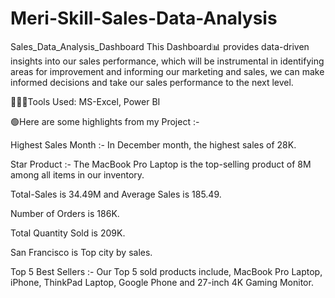 # Meri-Skill-Sales-Data-Analysis

Sales_Data_Analysis_Dashboard
This Dashboard📊 provides data-driven insights into our sales performance, which will be instrumental in identifying areas for improvement and informing our marketing and sales, we can make informed decisions and take our sales performance to the next level.

👩🏻‍💻Tools Used: MS-Excel, Power BI

🟢Here are some highlights from my Project :-

Highest Sales Month :- In December month, the highest sales of 28K.

Star Product :- The MacBook Pro Laptop is the top-selling product of 8M among all items in our inventory.

Total-Sales is 34.49M and Average Sales is 185.49.

Number of Orders is 186K.

Total Quantity Sold is 209K.

San Francisco is Top city by sales.

Top 5 Best Sellers :- Our Top 5 sold products include, MacBook Pro Laptop, iPhone, ThinkPad Laptop, Google Phone and 27-inch 4K Gaming Monitor.
